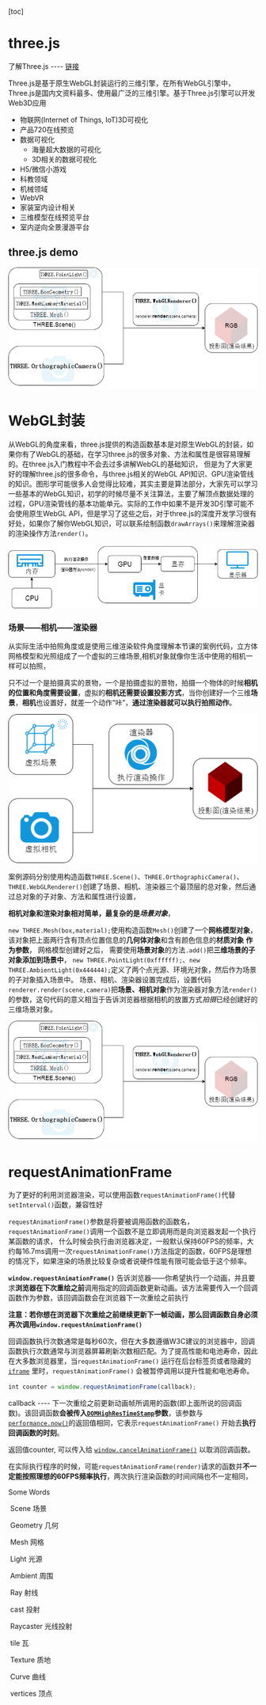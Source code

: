 [toc]

# three.js

了解Three.js ---- [链接](http://www.yanhuangxueyuan.com/Three.js/)

Three.js是基于原生WebGL封装运行的三维引擎，在所有WebGL引擎中，Three.js是国内文资料最多、使用最广泛的三维引擎。基于Three.js引擎可以开发Web3D应用

- 物联网(Internet of Things, IoT)3D可视化
- 产品720在线预览
- 数据可视化
  - 海量超大数据的可视化
  - 3D相关的数据可视化
- H5/微信小游戏
- 科教领域
- 机械领域
- WebVR
- 家装室内设计相关
- 三维模型在线预览平台
- 室内逆向全景漫游平台



## three.js demo

![threejs2.png](./imgs/threejs9threejs2.png)



# WebGL封装

从WebGL的角度来看，three.js提供的构造函数基本是对原生WebGL的封装，如果你有了WebGL的基础，在学习three.js的很多对象、方法和属性是很容易理解的。在three.js入门教程中不会去过多讲解WebGL的基础知识， 但是为了大家更好的理解three.js的很多命令，与three.js相关的WebGL API知识、GPU渲染管线的知识。图形学可能很多人会觉得比较难，其实主要是算法部分，大家先可以学习一些基本的WebGL知识，初学的时候尽量不关注算法，主要了解顶点数据处理的过程，GPU渲染管线的基本功能单元。实际的工作中如果不是开发3D引擎可能不会使用原生WebGL API，但是学习了这些之后，对于three.js的深度开发学习很有好处，如果你了解你WebGL知识，可以联系绘制函数`drawArrays()`来理解渲染器的渲染操作方法`render()`。

![render.png](./imgs/threejs9render.png)



### 场景——相机——渲染器

​	从实际生活中拍照角度或是使用三维渲染软件角度理解本节课的案例代码，立方体网格模型和光照组成了一个虚拟的三维场景,相机对象就像你生活中使用的相机一样可以拍照，

只不过一个是拍摄真实的景物，一个是拍摄虚拟的景物，拍摄一个物体的时候**相机的位置和角度需要设置**，虚拟的**相机还需要设置投影方式**，当你创建好一个三维**场景**，**相机**也设置好，就差一个动作“咔”，**通过渲染器就可以执行拍照动作**。

![threejs](./imgs/threejs9threejs.png)



案例源码分别使用构造函数`THREE.Scene()`、`THREE.OrthographicCamera()`、`THREE.WebGLRenderer()`创建了场景、相机、渲染器三个最顶层的总对象，然后通过总对象的子对象、方法和属性进行设置， 

**相机对象和渲染对象相对简单，最复杂的是*场景对象***，

`new THREE.Mesh(box,material);`使用构造函数`Mesh()`创建了一个**网格模型对象**，该对象把上面两行含有顶点位置信息的**几何体对象**和含有颜色信息的**材质对象** **作为参数**，
网格模型创建好之后， 需要使用**场景对象**的方法`.add()`把**三维场景的子对象添加到场景中**，
`new THREE.PointLight(0xffffff);`、`new THREE.AmbientLight(0x444444);`定义了两个点光源、环境光对象，然后作为场景的子对象插入场景中。
 场景、相机、渲染器设置完成后，设置代码`renderer.render(scene,camera)`把**场景、相机对象**作为渲染器对象方法`render()`的参数，这句代码的意义相当于告诉浏览器根据相机的放置方式*拍摄*已经创建好的三维场景对象。

![threejs2.png](./imgs/threejs9threejs2-1587007750586.png)









# requestAnimationFrame

为了更好的利用浏览器渲染，可以使用函数`requestAnimationFrame()`代替`setInterval()`函数，兼容性好

`requestAnimationFrame()`参数是将要被调用函数的函数名，`requestAnimationFrame()`调用一个函数不是立即调用而是向浏览器发起一个执行某函数的请求， 什么时候会执行由浏览器决定，一般默认保持60FPS的频率，大约每16.7ms调用一次`requestAnimationFrame()`方法指定的函数，60FPS是理想的情况下，如果渲染的场景比较复杂或者说硬件性能有限可能会低于这个频率。

**`window.requestAnimationFrame()`** 告诉浏览器——你希望执行一个动画，并且要求**浏览器在下次重绘之前**调用指定的回调函数更新动画。该方法需要传入一个回调函数作为参数，该回调函数会在浏览器下一次重绘之前执行

**注意：若你想在浏览器下次重绘之前继续更新下一帧动画，那么回调函数自身必须再次调用`window.requestAnimationFrame()`**

回调函数执行次数通常是每秒60次，但在大多数遵循W3C建议的浏览器中，回调函数执行次数通常与浏览器屏幕刷新次数相匹配。为了提高性能和电池寿命，因此在大多数浏览器里，当`requestAnimationFrame()` 运行在后台标签页或者隐藏的[`iframe`](https://developer.mozilla.org/zh-CN/docs/Web/HTML/Element/iframe) 里时，`requestAnimationFrame()` 会被暂停调用以提升性能和电池寿命。

```js
int counter = window.requestAnimationFrame(callback);
```

callback ---- 下一次重绘之前更新动画帧所调用的函数(即上面所说的回调函数)。该回调函数**会被传入[`DOMHighResTimeStamp`](https://developer.mozilla.org/zh-CN/docs/Web/API/DOMHighResTimeStamp)参数**，该参数与[`performance.now()`](https://developer.mozilla.org/zh-CN/docs/Web/API/Performance/now)的返回值相同，它表示`requestAnimationFrame()` 开始去**执行回调函数的时刻**。

返回值counter, 可以传入给 [`window.cancelAnimationFrame()`](https://developer.mozilla.org/zh-CN/docs/Web/API/Window/cancelAnimationFrame) 以取消回调函数。

在实际执行程序的时候，可能`requestAnimationFrame(render)`请求的函数并**不一定能按照理想的60FPS频率执行**，两次执行渲染函数的时间间隔也不一定相同，



Some Words

​		Scene 				场景

​		Geometry 	 	几何

​		Mesh			网格

​		Light		光源

​		Ambient  	周围

​		Ray			射线

​		cast			投射 

​		Raycaster	光线投射

​		tile			瓦

​		Texture		质地

​		Curve		曲线

​		vertices		顶点
